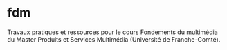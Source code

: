 # fdm
Travaux pratiques et ressources pour le cours Fondements du multimédia du Master Produits et Services Multimédia (Université de Franche-Comté).
